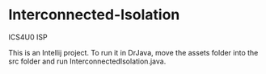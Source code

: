 # Interconnected-Isolation
ICS4U0 ISP
<p>
  This is an Intellij project. To run it in DrJava, move the assets folder into the src folder and run InterconnectedIsolation.java.
</p>
